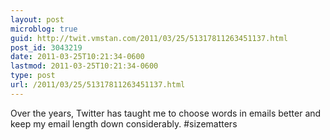 ```yaml
---
layout: post
microblog: true
guid: http://twit.vmstan.com/2011/03/25/51317811263451137.html
post_id: 3043219
date: 2011-03-25T10:21:34-0600
lastmod: 2011-03-25T10:21:34-0600
type: post
url: /2011/03/25/51317811263451137.html
---
```

Over the years, Twitter has taught me to choose words in emails better and keep my email length down considerably. #sizematters
